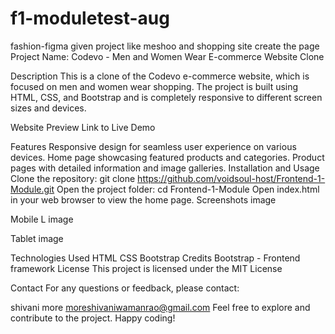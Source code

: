 # f1-moduletest-aug
fashion-figma given project like meshoo and shopping site create the page
Project Name: Codevo - Men and Women Wear E-commerce Website Clone

Description
This is a clone of the Codevo e-commerce website, which is focused on men and women wear shopping. The project is built using HTML, CSS, and Bootstrap and is completely responsive to different screen sizes and devices.

Website Preview
Link to Live Demo

Features
Responsive design for seamless user experience on various devices.
Home page showcasing featured products and categories.
Product pages with detailed information and image galleries.
Installation and Usage
Clone the repository:
git clone https://github.com/voidsoul-host/Frontend-1-Module.git
Open the project folder:
cd Frontend-1-Module
Open index.html in your web browser to view the home page.
Screenshots
image

Mobile L image

Tablet image

Technologies Used
HTML
CSS
Bootstrap
Credits
Bootstrap - Frontend framework
License
This project is licensed under the MIT License

Contact
For any questions or feedback, please contact:

shivani more
moreshivaniwamanrao@gmail.com
Feel free to explore and contribute to the project. Happy coding!
